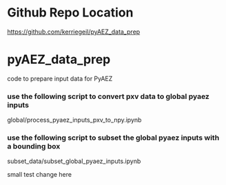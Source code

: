 # Github Repo Location
https://github.com/kerriegeil/pyAEZ_data_prep

# pyAEZ_data_prep
code to prepare input data for PyAEZ



### use the following script to convert pxv data to global pyaez inputs
global/process_pyaez_inputs_pxv_to_npy.ipynb

### use the following script to subset the global pyaez inputs with a bounding box
subset_data/subset_global_pyaez_inputs.ipynb


small test change here

